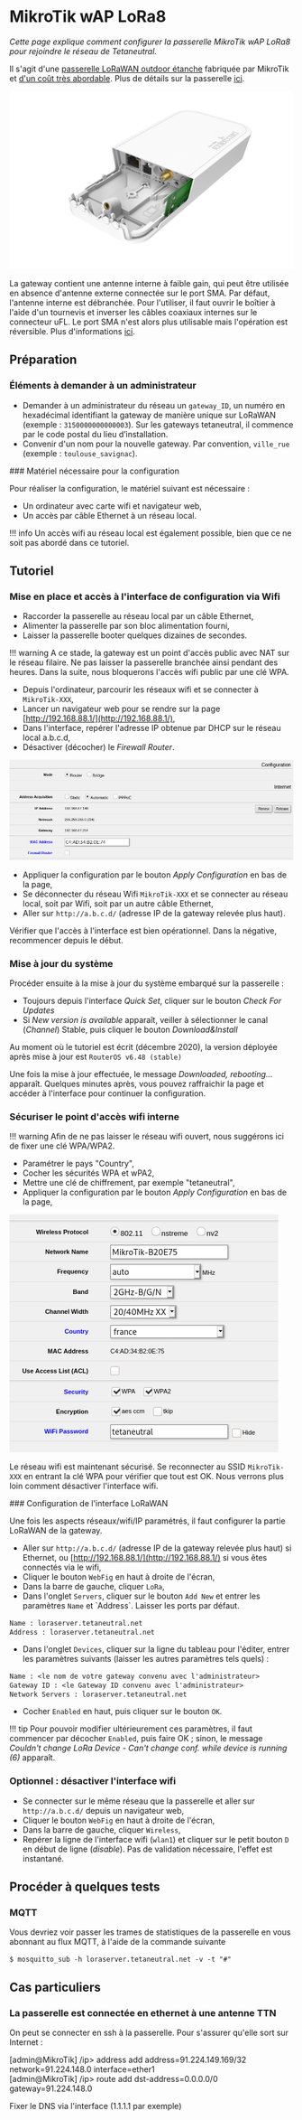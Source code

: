 # MikroTik wAP LoRa8

_Cette page explique comment configurer la passerelle MikroTik wAP LoRa8 pour rejoindre le réseau de Tetaneutral._

Il s'agit d'une [passerelle LoRaWAN outdoor étanche](https://mikrotik.com/product/wap_lr8_kit) fabriquée par MikroTik et [d'un coût très abordable](https://www.mhzshop.com/shop/3G-4G-5G/LoRa/Gateway-LoRa-MikroTik-wAP-LoRa8-RBwAPR-2nD-R11e-LoRa8.html). Plus de détails sur la passerelle [ici](https://help.mikrotik.com/docs/display/UM/wAP+LR8+kit).

![passerelle-mikrotik](../assets/img/passerelle-mikrotik-gateway-01.png)

La gateway contient une antenne interne à faible gain, qui peut être utilisée en absence d'antenne externe connectée sur le port SMA. Par défaut, l'antenne interne est débranchée. Pour l'utiliser, il faut ouvrir le boîtier à l'aide d'un tournevis et inverser les câbles coaxiaux internes sur le connecteur uFL. Le port SMA n'est alors plus utilisable mais l'opération est réversible. Plus d'informations [ici](https://help.mikrotik.com/docs/display/UM/wAP+LR8+kit#heading-Antennausage). 

## Préparation

### Éléments à demander à un administrateur

* Demander à un administrateur du réseau un `gateway_ID`, un numéro en hexadécimal identifiant la gateway de manière unique sur LoRaWAN (exemple : `3150000000000003`). Sur les gateways tetaneutral, il commence par le code postal du lieu d’installation.
* Convenir d'un nom pour la nouvelle gateway. Par convention, `ville_rue` (exemple : `toulouse_savignac`).

### Matériel nécessaire pour la configuration

Pour réaliser la configuration, le matériel suivant est nécessaire :

* Un ordinateur avec carte wifi et navigateur web,
* Un accès par câble Ethernet à un réseau local.

!!! info
    Un accès wifi au réseau local est également possible, bien que ce ne soit pas abordé dans ce tutoriel.

## Tutoriel

### Mise en place et accès à l'interface de configuration via Wifi

* Raccorder la passerelle au réseau local par un câble Ethernet,
* Alimenter la passerelle par son bloc alimentation fourni,
* Laisser la passerelle booter quelques dizaines de secondes.

!!! warning
     A ce stade, la gateway est un point d'accès public avec NAT sur le réseau filaire. Ne pas laisser la passerelle branchée ainsi pendant des heures. Dans la suite, nous bloquerons l'accès wifi public par une clé WPA.

* Depuis l'ordinateur, parcourir les réseaux wifi et se connecter à `MikroTik-XXX`,
* Lancer un navigateur web pour se rendre sur la page [http://192.168.88.1/](http://192.168.88.1/),
* Dans l'interface, repérer l'adresse IP obtenue par DHCP sur le réseau local a.b.c.d,
* Désactiver (décocher) le _Firewall Router_.

![passerelle-mikrotik](../assets/img/passerelle-mikrotik-network-01.png)

* Appliquer la configuration par le bouton _Apply Configuration_ en bas de la page,
* Se déconnecter du réseau Wifi `MikroTik-XXX` et se connecter au réseau local, soit par Wifi, soit par un autre câble Ethernet,
* Aller sur `http://a.b.c.d/` (adresse IP de la gateway relevée plus haut).

Vérifier que l'accès à l'interface est bien opérationnel. Dans la négative, recommencer depuis le début.

### Mise à jour du système

Procéder ensuite à la mise à jour du système embarqué sur la passerelle :

* Toujours depuis l'interface _Quick Set_, cliquer sur le bouton _Check For Updates_
* Si _New version is available_ apparaît, veiller à sélectionner le canal (_Channel_) Stable, puis cliquer le bouton _Download&Install_

Au moment où le tutoriel est écrit (décembre 2020), la version déployée après mise à jour est `RouterOS v6.48 (stable)`

Une fois la mise à jour effectuée, le message _Downloaded, rebooting..._ apparaît. Quelques minutes après, vous pouvez raffraichir la page et accéder à l'interface pour continuer la configuration.

### Sécuriser le point d'accès wifi interne

!!! warning
    Afin de ne pas laisser le réseau wifi ouvert, nous suggérons ici de fixer une clé WPA/WPA2.

* Paramétrer le pays "Country",
* Cocher les sécurités WPA et wPA2,
* Mettre une clé de chiffrement, par exemple "tetaneutral",
* Appliquer la configuration par le bouton _Apply Configuration_ en bas de la page,

![passerelle-mikrotik](../assets/img/passerelle-mikrotik-wifi-01.png)

Le réseau wifi est maintenant sécurisé. Se reconnecter au SSID `MikroTik-XXX` en entrant la clé WPA pour vérifier que tout est OK. Nous verrons plus loin comment désactiver l'interface wifi.

### Configuration de l'interface LoRaWAN

Une fois les aspects réseaux/wifi/IP paramétrés, il faut configurer la partie LoRaWAN de la gateway.

* Aller sur `http://a.b.c.d/` (adresse IP de la gateway relevée plus haut) si Ethernet, ou [http://192.168.88.1/](http://192.168.88.1/) si vous êtes connectés via le wifi,
* Cliquer le bouton `WebFig` en haut à droite de l'écran,
* Dans la barre de gauche, cliquer `LoRa`,
* Dans l'onglet `Servers`, cliquer sur le bouton `Add New` et entrer les paramètres `Name` et ̀ Address`. Laisser les ports par défaut.

```
Name : loraserver.tetaneutral.net
Address : loraserver.tetaneutral.net
```

* Dans l'onglet `Devices`, cliquer sur la ligne du tableau pour l'éditer, entrer les paramètres suivants (laisser les autres paramètres tels quels) :

```
Name : <le nom de votre gateway convenu avec l'administrateur>
Gateway ID : <le Gateway ID convenu avec l'administrateur>
Network Servers : loraserver.tetaneutral.net
```

* Cocher `Enabled` en haut, puis cliquer sur le bouton `OK`.

!!! tip
    Pour pouvoir modifier ultérieurement ces paramètres, il faut commencer par décocher `Enabled`, puis faire OK ; sinon, le message _Couldn't change LoRa Device - Can't change conf. while device is running (6)_ apparaît.

### Optionnel : désactiver l'interface wifi

* Se connecter sur le même réseau que la passerelle et aller sur `http://a.b.c.d/` depuis un navigateur web,
* Cliquer le bouton `WebFig` en haut à droite de l'écran,
* Dans la barre de gauche, cliquer `Wireless`,
* Repérer la ligne de l'interface wifi (`wlan1`) et cliquer sur le petit bouton `D` en début de ligne (_disable_). Pas de validation nécessaire, l'effet est instantané. 

## Procéder à quelques tests

### MQTT

Vous devriez voir passer les trames de statistiques de la passerelle en vous abonnant au flux MQTT, à l'aide de la commande suivante

```
$ mosquitto_sub -h loraserver.tetaneutral.net -v -t "#"
```

## Cas particuliers 

### La passerelle est connectée en ethernet à une antenne TTN

On peut se connecter en ssh à la passerelle. Pour s'assurer qu'elle sort sur Internet :


[admin@MikroTik] /ip> address add address=91.224.149.169/32 network=91.224.148.0
 interface=ether1    
[admin@MikroTik] /ip> route add dst-address=0.0.0.0/0 gateway=91.224.148.0

Fixer le DNS via l'interface (1.1.1.1 par exemple)